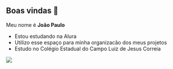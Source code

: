 ## Boas vindas 🤙

Meu nome é **João Paulo**

 - Estou estudando na Alura
 - Utilizo esse espaço para minha organizacão dos meus projetos
 - Estudo no Colégio Estadual do Campo Luiz de Jesus Correia

 ![](https://media1.tenor.com/m/lvL3BcggVtcAAAAd/cristiano-ronaldo-drinking.gif)

